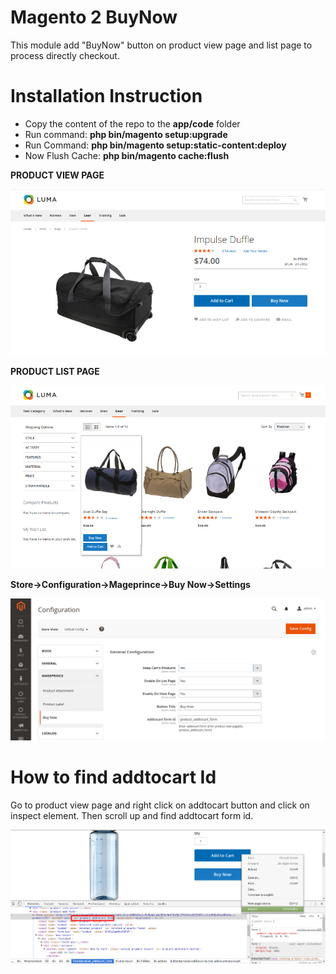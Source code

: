 # Magento 2 BuyNow 

This module add "BuyNow" button on product view page and list page to process directly checkout.

# Installation Instruction

* Copy the content of the repo to the <b>app/code</b> folder
* Run command:
<b>php bin/magento setup:upgrade</b>
* Run Command:
<b>php bin/magento setup:static-content:deploy</b>
* Now Flush Cache: <b>php bin/magento cache:flush</b>


<b>PRODUCT VIEW PAGE</b>

<img src="https://raw.githubusercontent.com/mageprince/all-module-screenshots/master/BuyNow/listpage.png" alt="View Page" border="0">

<b>PRODUCT LIST PAGE</b>

<img src="https://raw.githubusercontent.com/mageprince/all-module-screenshots/master/BuyNow/viewpage.png" alt="list page" border="0" />

<b>Store->Configuration->Mageprince->Buy Now->Settings</b>

<img src="https://raw.githubusercontent.com/mageprince/all-module-screenshots/master/BuyNow/admin-settings.png" alt="config settings" border="0" />

# How to find addtocart Id

Go to product view page and right click on addtocart button and click on inspect element. Then scroll up and find addtocart form id.

<img src="https://raw.githubusercontent.com/mageprince/all-module-screenshots/master/BuyNow/formid.png" alt="Form ID" border="0" />
